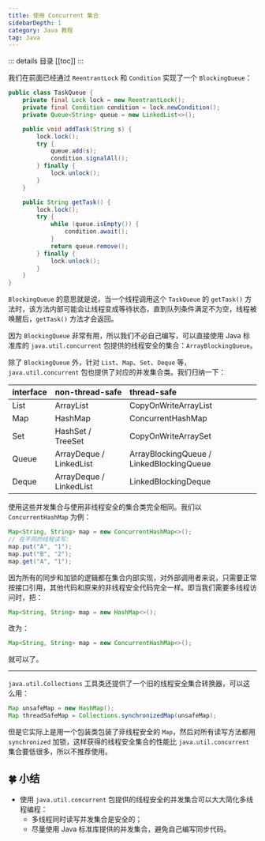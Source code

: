 ```yaml
---
title: 使用 Concurrent 集合
sidebarDepth: 1
category: Java 教程
tag: Java
---
```


::: details 目录
[[toc]]
:::

我们在前面已经通过 `ReentrantLock` 和 `Condition` 实现了一个 `BlockingQueue`：

```java
public class TaskQueue {
    private final Lock lock = new ReentrantLock();
    private final Condition condition = lock.newCondition();
    private Queue<String> queue = new LinkedList<>();

    public void addTask(String s) {
        lock.lock();
        try {
            queue.add(s);
            condition.signalAll();
        } finally {
            lock.unlock();
        }
    }

    public String getTask() {
        lock.lock();
        try {
            while (queue.isEmpty()) {
                condition.await();
            }
            return queue.remove();
        } finally {
            lock.unlock();
        }
    }
}
```

`BlockingQueue` 的意思就是说，当一个线程调用这个 `TaskQueue` 的 `getTask()` 方法时，该方法内部可能会让线程变成等待状态，直到队列条件满足不为空，线程被唤醒后，`getTask()` 方法才会返回。

因为 `BlockingQueue` 非常有用，所以我们不必自己编写，可以直接使用 Java 标准库的 `java.util.concurrent` 包提供的线程安全的集合：`ArrayBlockingQueue`。

除了 `BlockingQueue` 外，针对 `List`、`Map`、`Set`、`Deque` 等，`java.util.concurrent` 包也提供了对应的并发集合类。我们归纳一下：

| interface | non-thread-safe         | thread-safe                              |
| :-------- | :---------------------- | :--------------------------------------- |
| List      | ArrayList               | CopyOnWriteArrayList                     |
| Map       | HashMap                 | ConcurrentHashMap                        |
| Set       | HashSet / TreeSet       | CopyOnWriteArraySet                      |
| Queue     | ArrayDeque / LinkedList | ArrayBlockingQueue / LinkedBlockingQueue |
| Deque     | ArrayDeque / LinkedList | LinkedBlockingDeque                      |

使用这些并发集合与使用非线程安全的集合类完全相同。我们以 `ConcurrentHashMap` 为例：

```java
Map<String, String> map = new ConcurrentHashMap<>();
// 在不同的线程读写:
map.put("A", "1");
map.put("B", "2");
map.get("A", "1");
```

因为所有的同步和加锁的逻辑都在集合内部实现，对外部调用者来说，只需要正常按接口引用，其他代码和原来的非线程安全代码完全一样。即当我们需要多线程访问时，把：

```java
Map<String, String> map = new HashMap<>();
```

改为：

```java
Map<String, String> map = new ConcurrentHashMap<>();
```

就可以了。

---

`java.util.Collections` 工具类还提供了一个旧的线程安全集合转换器，可以这么用：

```java
Map unsafeMap = new HashMap();
Map threadSafeMap = Collections.synchronizedMap(unsafeMap);
```

但是它实际上是用一个包装类包装了非线程安全的 `Map`，然后对所有读写方法都用 `synchronized` 加锁，这样获得的线程安全集合的性能比 `java.util.concurrent` 集合要低很多，所以不推荐使用。

## 🍀 小结

- 使用 `java.util.concurrent` 包提供的线程安全的并发集合可以大大简化多线程编程：
  - 多线程同时读写并发集合是安全的；
  - 尽量使用 Java 标准库提供的并发集合，避免自己编写同步代码。

